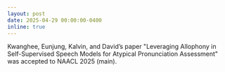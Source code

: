 ```yaml
---
layout: post
date: 2025-04-29 00:00:00-0400
inline: true
---
```


Kwanghee, Eunjung, Kalvin, and David&rsquo;s paper "Leveraging Allophony in Self-Supervised Speech Models for Atypical Pronunciation Assessment" was accepted to NAACL 2025 (main).
